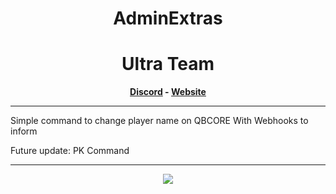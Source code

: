 <h1 align='center'>AdminExtras</a></h1>
<h1 align='center'> Ultra Team </a></h1>
<p align='center'><b><a href='https://discord.gg/y9NYBT26SK'>Discord</a> - <a href='https://ultra-code.tebex.io/package/4986282'>Website</a> </b></h5>

<hr>
Simple command to change player name on QBCORE
With Webhooks to inform

Future update:
PK Command

<hr>

<p align="center"><img src="https://cdn.discordapp.com/attachments/950538644358324234/1026058919208034304/unknown.png"/></p>